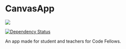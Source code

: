 CanvasApp
=========

<img src="https://travis-ci.org/CanvasApp/CanvasApp.svg"/>
</br>

[![Dependency Status](https://gemnasium.com/CanvasApp/CanvasApp.svg)](https://gemnasium.com/CanvasApp/CanvasApp)

An app made for student and teachers for Code Fellows.
